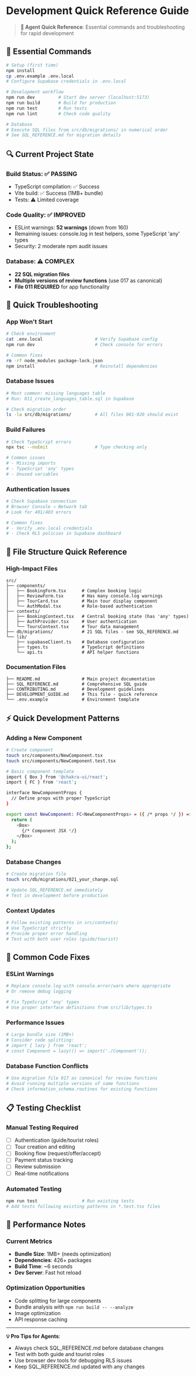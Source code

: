 # Development Quick Reference Guide

> **🎯 Agent Quick Reference**: Essential commands and troubleshooting for rapid development

## 🚀 Essential Commands

```bash
# Setup (first time)
npm install
cp .env.example .env.local
# Configure Supabase credentials in .env.local

# Development workflow
npm run dev         # Start dev server (localhost:5173)
npm run build       # Build for production
npm run test        # Run tests
npm run lint        # Check code quality

# Database
# Execute SQL files from src/db/migrations/ in numerical order
# See SQL_REFERENCE.md for migration details
```

## 🔍 Current Project State

### Build Status: ✅ PASSING
- TypeScript compilation: ✅ Success
- Vite build: ✅ Success (1MB+ bundle)
- Tests: ⚠️ Limited coverage

### Code Quality: ✅ IMPROVED  
- ESLint warnings: **52 warnings** (down from 160)
- Remaining issues: console.log in test helpers, some TypeScript 'any' types
- Security: 2 moderate npm audit issues

### Database: ⚠️ COMPLEX
- **22 SQL migration files**
- **Multiple versions of review functions** (use 017 as canonical)
- **File 011 REQUIRED** for app functionality

## 🚨 Quick Troubleshooting

### App Won't Start
```bash
# Check environment
cat .env.local                    # Verify Supabase config
npm run dev                       # Check console for errors

# Common fixes
rm -rf node_modules package-lock.json
npm install                       # Reinstall dependencies
```

### Database Issues
```bash
# Most common: missing languages table
# Run: 011_create_languages_table.sql in Supabase

# Check migration order
ls -la src/db/migrations/         # All files 001-020 should exist
```

### Build Failures  
```bash
# Check TypeScript errors
npx tsc --noEmit                  # Type checking only

# Common issues
# - Missing imports
# - TypeScript 'any' types
# - Unused variables
```

### Authentication Issues
```bash
# Check Supabase connection
# Browser Console → Network tab
# Look for 401/403 errors

# Common fixes
# - Verify .env.local credentials
# - Check RLS policies in Supabase dashboard
```

## 📁 File Structure Quick Reference

### High-Impact Files
```
src/
├── components/
│   ├── BookingForm.tsx      # Complex booking logic
│   ├── ReviewForm.tsx       # Has many console.log warnings
│   ├── TourCard.tsx         # Main tour display component
│   └── AuthModal.tsx        # Role-based authentication
├── contexts/
│   ├── BookingContext.tsx   # Central booking state (has 'any' types)
│   ├── AuthProvider.tsx     # User authentication
│   └── ToursContext.tsx     # Tour data management
├── db/migrations/           # 21 SQL files - see SQL_REFERENCE.md
└── lib/
    ├── supabaseClient.ts    # Database configuration
    ├── types.ts             # TypeScript definitions
    └── api.ts               # API helper functions
```

### Documentation Files
```
├── README.md                # Main project documentation
├── SQL_REFERENCE.md         # Comprehensive SQL guide
├── CONTRIBUTING.md          # Development guidelines
├── DEVELOPMENT_GUIDE.md     # This file - quick reference
└── .env.example             # Environment template
```

## ⚡ Quick Development Patterns

### Adding a New Component
```bash
# Create component
touch src/components/NewComponent.tsx
touch src/components/NewComponent.test.tsx

# Basic component template
import { Box } from '@chakra-ui/react';
import { FC } from 'react';

interface NewComponentProps {
  // Define props with proper TypeScript
}

export const NewComponent: FC<NewComponentProps> = ({ /* props */ }) => {
  return (
    <Box>
      {/* Component JSX */}
    </Box>
  );
};
```

### Database Changes
```bash
# Create migration file
touch src/db/migrations/021_your_change.sql

# Update SQL_REFERENCE.md immediately
# Test in development before production
```

### Context Updates
```bash
# Follow existing patterns in src/contexts/
# Use TypeScript strictly
# Provide proper error handling
# Test with both user roles (guide/tourist)
```

## 🔧 Common Code Fixes

### ESLint Warnings
```bash
# Replace console.log with console.error/warn where appropriate
# Or remove debug logging

# Fix TypeScript 'any' types
# Use proper interface definitions from src/lib/types.ts
```

### Performance Issues
```bash
# Large bundle size (1MB+)
# Consider code splitting:
# import { lazy } from 'react';
# const Component = lazy(() => import('./Component'));
```

### Database Function Conflicts
```bash
# Use migration file 017 as canonical for review functions
# Avoid running multiple versions of same functions
# Check information_schema.routines for existing functions
```

## 📋 Testing Checklist

### Manual Testing Required
- [ ] Authentication (guide/tourist roles)
- [ ] Tour creation and editing
- [ ] Booking flow (request/offer/accept)
- [ ] Payment status tracking
- [ ] Review submission
- [ ] Real-time notifications

### Automated Testing
```bash
npm run test                 # Run existing tests
# Add tests following existing patterns in *.test.tsx files
```

## 🎯 Performance Notes

### Current Metrics
- **Bundle Size**: 1MB+ (needs optimization)
- **Dependencies**: 426+ packages
- **Build Time**: ~6 seconds
- **Dev Server**: Fast hot reload

### Optimization Opportunities
- Code splitting for large components
- Bundle analysis with `npm run build -- --analyze`
- Image optimization
- API response caching

---

**💡 Pro Tips for Agents**:
- Always check SQL_REFERENCE.md before database changes
- Test with both guide and tourist roles
- Use browser dev tools for debugging RLS issues
- Keep SQL_REFERENCE.md updated with any changes